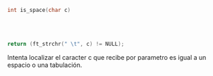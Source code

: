```c
int	is_space(char c)
```

<br><br>


```c
return (ft_strchr(" \t", c) != NULL);
```
Intenta localizar el caracter c que recibe por parametro es igual a un espacio o una tabulación.
<br><br>